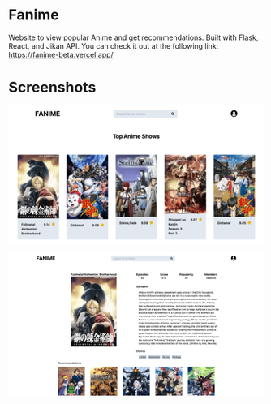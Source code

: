 # Fanime

Website to view popular Anime and get recommendations. Built with Flask, React, and Jikan API.
You can check it out at the following link:
https://fanime-beta.vercel.app/

# Screenshots

![Alt text](screenshots/fanime_pic1.png?raw=true)

![Alt text](screenshots/fanime_pic2.png?raw=true)
